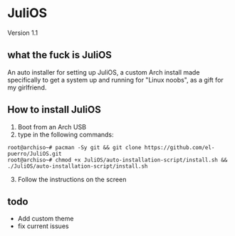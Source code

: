 # JuliOS

Version 1.1

## what the fuck is JuliOS

An auto installer for setting up JuliOS, a custom Arch install made specifically to 
get a system up and running for "Linux noobs", as a gift for my girlfriend. 

## How to install JuliOS

1. Boot from an Arch USB
2. type in the following commands: 
  ```console
  root@archiso~# pacman -Sy git && git clone https://github.com/el-puerro/JuliOS.git
  root@archiso~# chmod +x JuliOS/auto-installation-script/install.sh &&  ./JuliOS/auto-installation-script/install.sh
  ``` 
3. Follow the instructions on the screen

## todo
- Add custom theme
- fix current issues
